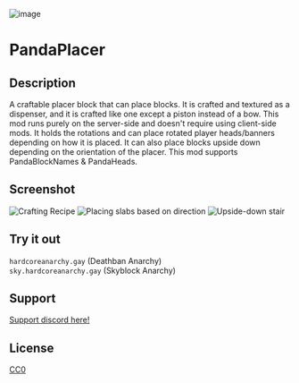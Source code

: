 ![image](https://github.com/user-attachments/assets/35d3d46c-bf13-40e1-8a23-65385d51fc95)

# PandaPlacer

## Description

A craftable placer block that can place blocks. It is crafted and textured as a dispenser, and it is crafted like one except a piston instead of a bow. This mod runs purely on the server-side and doesn't require using client-side mods. It holds the rotations and can place rotated player heads/banners depending on how it is placed. It can also place blocks upside down depending on the orientation of the placer. This mod supports PandaBlockNames & PandaHeads. 

## Screenshot
![Crafting Recipe](https://cdn.modrinth.com/data/cached_images/675b8036ffbaabf250185d5efc5b240a5892660e.png)
![Placing slabs based on direction](https://cdn.modrinth.com/data/cached_images/2b3366a5139b0a9e943a532a4e8977dcd6594c93.png)
![Upside-down stair](https://cdn.modrinth.com/data/cached_images/00d7b92e70c62ef3f4626152891c432dc0344c59.png)

## Try it out
`hardcoreanarchy.gay`   (Deathban Anarchy)  
`sky.hardcoreanarchy.gay`   (Skyblock Anarchy)

## Support

[Support discord here!]( https://discord.gg/3tP3Tqu983)

## License

[CC0](https://creativecommons.org/public-domain/cc0/)
